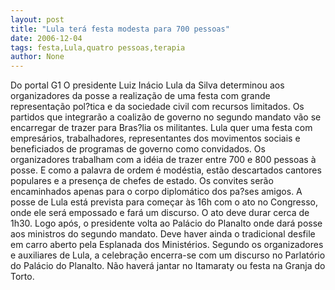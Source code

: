 ```yaml
---
layout: post
title: "Lula terá festa modesta para 700 pessoas"
date: 2006-12-04
tags: festa,Lula,quatro pessoas,terapia
author: None
---
```

Do portal G1
O presidente Luiz Inácio Lula da Silva determinou aos organizadores da posse a realização de uma festa com grande representação pol?tica e da sociedade civil com recursos limitados. 
Os partidos que integrarão a coalizão de governo no segundo mandato vão se encarregar de trazer para Bras?lia os militantes. Lula quer uma festa com empresários, trabalhadores, representantes dos movimentos sociais e beneficiados de programas de governo como convidados.
Os organizadores trabalham com a idéia de trazer entre 700 e 800 pessoas à posse. E como a palavra de ordem é modéstia, estão descartados cantores populares e a presença de chefes de estado. Os convites serão encaminhados apenas para o corpo diplomático dos pa?ses amigos.
A posse de Lula está prevista para começar às 16h com o ato no Congresso, onde ele será empossado e fará um discurso. O ato deve durar cerca de 1h30. Logo após, o presidente volta ao Palácio do Planalto onde dará posse aos ministros do segundo mandato. Deve haver ainda o tradicional desfile em carro aberto pela Esplanada dos Ministérios.
Segundo os organizadores e auxiliares de Lula, a celebração encerra-se com um discurso no Parlatório do Palácio do Planalto. Não haverá jantar no Itamaraty ou festa na Granja do Torto. 